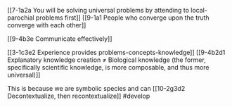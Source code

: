 [[7-1a2a You will be solving universal problems by attending to local-parochial problems first]]
[[9-1a1 People who converge upon the truth converge with each other]]

[[9-4b3e Communicate effectively]]

[[3-1c3e2 Experience provides problems-concepts-knowledge]]
[[9-4b2d1 Explanatory knowledge creation ≠ Biological knowledge (the former, specifically scientific knowledge, is more composable, and thus more universal)]]

This is because we are symbolic species and can [[10-2g3d2 Decontextualize, then recontextualize]] #develop 